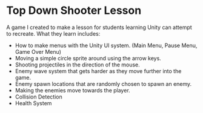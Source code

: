 # Top Down Shooter Lesson

A game I created to make a lesson for students learning Unity can attempt to recreate. What they learn includes:

- How to make menus with the Unity UI system. (Main Menu, Pause Menu, Game Over Menu)
- Moving a simple circle sprite around using the arrow keys.
- Shooting projectiles in the direction of the mouse.
- Enemy wave system that gets harder as they move further into the game.
- Enemy spawn locations that are randomly chosen to spawn an enemy.
- Making the enemies move towards the player.
- Collision Detection
- Health System

